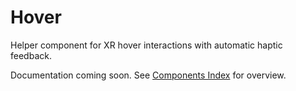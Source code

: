 # Hover

Helper component for XR hover interactions with automatic haptic feedback.

Documentation coming soon. See [Components Index](/components/) for overview.
